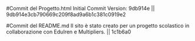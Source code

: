 #Commit del Progetto.html
Initial Commit Version: 9db914e || 9db914e3cb790669c209f8ad9a6b1c381c0919e2

#Commit del README.md
Il sito è stato creato per un progetto scolastico in collaborazione con EduIren e Multipliers. || 1c1b6a0